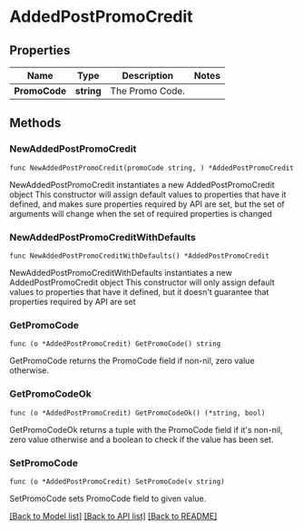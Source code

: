# AddedPostPromoCredit

## Properties

Name | Type | Description | Notes
------------ | ------------- | ------------- | -------------
**PromoCode** | **string** | The Promo Code. | 

## Methods

### NewAddedPostPromoCredit

`func NewAddedPostPromoCredit(promoCode string, ) *AddedPostPromoCredit`

NewAddedPostPromoCredit instantiates a new AddedPostPromoCredit object
This constructor will assign default values to properties that have it defined,
and makes sure properties required by API are set, but the set of arguments
will change when the set of required properties is changed

### NewAddedPostPromoCreditWithDefaults

`func NewAddedPostPromoCreditWithDefaults() *AddedPostPromoCredit`

NewAddedPostPromoCreditWithDefaults instantiates a new AddedPostPromoCredit object
This constructor will only assign default values to properties that have it defined,
but it doesn't guarantee that properties required by API are set

### GetPromoCode

`func (o *AddedPostPromoCredit) GetPromoCode() string`

GetPromoCode returns the PromoCode field if non-nil, zero value otherwise.

### GetPromoCodeOk

`func (o *AddedPostPromoCredit) GetPromoCodeOk() (*string, bool)`

GetPromoCodeOk returns a tuple with the PromoCode field if it's non-nil, zero value otherwise
and a boolean to check if the value has been set.

### SetPromoCode

`func (o *AddedPostPromoCredit) SetPromoCode(v string)`

SetPromoCode sets PromoCode field to given value.



[[Back to Model list]](../README.md#documentation-for-models) [[Back to API list]](../README.md#documentation-for-api-endpoints) [[Back to README]](../README.md)


